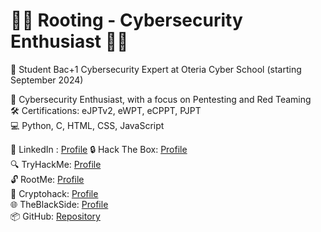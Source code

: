 # 👨‍💻 Rooting - Cybersecurity Enthusiast 👨‍💻

🚀 Student Bac+1 Cybersecurity Expert at Oteria Cyber School (starting September 2024)

🔐 Cybersecurity Enthusiast, with a focus on Pentesting and Red Teaming  
🛠️ Certifications: eJPTv2, eWPT, eCPPT, PJPT  
💻 Python, C, HTML, CSS, JavaScript


🔗 LinkedIn : [Profile](https://www.linkedin.com/in/lucas-torres3/) 
🔒 Hack The Box: [Profile](https://app.hackthebox.com/users/660008)  
🔍 TryHackMe: [Profile](https://tryhackme.com/p/Rooting)  
🔓 RootMe: [Profile](https://root-me.org/GrowRoot)  
🔐 Cryptohack: [Profile](https://cryptohack.org/user/Rootingggg/)  
🌐 TheBlackSide: [Profile](https://theblackside.fr/profil/Rooting)  
📦 GitHub: [Repository](https://github.com/Rootingg)


